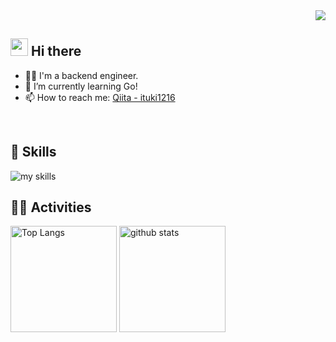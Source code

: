 <!-- 1. GitHub ユーザー名を変更 -->
<div align="right">
  <img src="https://komarev.com/ghpvc/?username=ituki1216" />
</div>

<!-- 2. プロフィールや連絡先を変更 -->
## <img src="https://media.giphy.com/media/hvRJCLFzcasrR4ia7z/giphy.gif" width="28"> Hi there

- 🧑‍💻 I'm a backend engineer.
- 🌱 I’m currently learning Go!
- 📫 How to reach me: [Qiita - ituki1216](https://qiita.com/ituki1216)
<br>

<!-- 3. 好きな技術スタックに変更 -->
## 🌱 Skills
<img alt="my skills" src="https://skillicons.dev/icons?theme=dark&perline=7&i=html,python,js,docker,php,laravel,react" />
<br>

<!-- 4. GitHub ユーザー名を変更, 2箇所 -->
## 🏃‍♀️ Activities
<div align="left"> 
  <img alt="Top Langs" height="170px" src="https://github-readme-stats.vercel.app/api?username=ituki1216&theme=vue-dark&layout=compact" />
  <img alt="github stats" height="170px" src="https://github-readme-stats.vercel.app/api/top-langs/?username=ituki1216&theme=vue-dark&layout=compact" />
</div>

<!--
This repository is a ✨ _special_ ✨ repository because its `README.md` (this file) appears on your GitHub profile.

Here are some ideas to get you started:

- 🔭 I’m currently working on ...
- 🌱 I’m currently learning ...
- 👯 I’m looking to collaborate on ...
- 🤔 I’m looking for help with ...
- 💬 Ask me about ...
- 📫 How to reach me: ...
- 😄 Pronouns: ...
- ⚡ Fun fact: ...
-->
